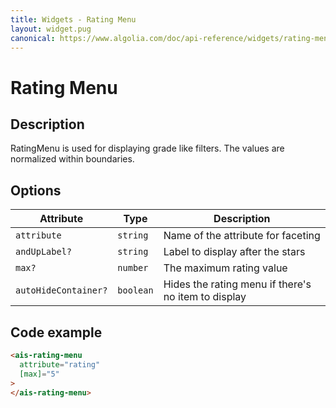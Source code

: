 ```yaml
---
title: Widgets - Rating Menu
layout: widget.pug
canonical: https://www.algolia.com/doc/api-reference/widgets/rating-menu/angular/
---
```


# Rating Menu

## Description

RatingMenu is used for displaying grade like filters. The values are normalized within boundaries.

## Options

| Attribute            | Type       | Description
| -                    | -          | -
| `attribute`          | `string`   | Name of the attribute for faceting
| `andUpLabel?`        | `string`   | Label to display after the stars
| `max?`               | `number`   | The maximum rating value
| `autoHideContainer?` | `boolean`  | Hides the rating menu if there's no item to display

## Code example

```html
<ais-rating-menu
  attribute="rating"
  [max]="5"
>
</ais-rating-menu>
```
